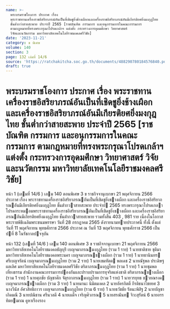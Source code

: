 ```yaml
---
name: >-
  พระบรมราชโองการ ประกาศ เรื่อง
  พระราชทานเครื่องราชอิสริยาภรณ์อันเป็นที่เชิดชูยิ่งช้างเผือกและเครื่องราชอิสริยาภรณ์อันมีเกียรติยศยิ่งมงกุฎไทย
  ชั้นต่ำกว่าสายสะพาย ประจำปี 2565 [ราชบัณฑิต กรรมการ และอนุกรรมการในคณะกรรมการ
  ตามกฎหมายที่ทรงพระกรุณาโปรดเกล้าฯ แต่งตั้ง กระทรวงการอุดมศึกษา วิทยาศาสตร์
  วิจัยและนวัตกรรม มหาวิทยาลัยเทคโนโลยีราชมงคลศรีวิชัย]
date: '2023-11-21'
category: ข พิเศษ
volume: 140
section: 3
page: 132 เล่มที่ 14/6
source: 'https://ratchakitcha.soc.go.th/documents/488290780184576840.pdf'
draft: true
---
```


# พระบรมราชโองการ ประกาศ เรื่อง พระราชทานเครื่องราชอิสริยาภรณ์อันเป็นที่เชิดชูยิ่งช้างเผือกและเครื่องราชอิสริยาภรณ์อันมีเกียรติยศยิ่งมงกุฎไทย ชั้นต่ำกว่าสายสะพาย ประจำปี 2565 [ราชบัณฑิต กรรมการ และอนุกรรมการในคณะกรรมการ ตามกฎหมายที่ทรงพระกรุณาโปรดเกล้าฯ แต่งตั้ง กระทรวงการอุดมศึกษา วิทยาศาสตร์ วิจัยและนวัตกรรม มหาวิทยาลัยเทคโนโลยีราชมงคลศรีวิชัย]

หน้า 1 (เลมที่ 14/6 ) เลม 140 ตอนพิเศษ 3 ข ราชกิจจานุเบกษา 21 พฤศจิกายน 2566 ประกาศ เรื่อง พระราชทานเครื่องราชอิสริยาภรณอันเป็นที่เชิดชูยิ่งชางเผือก และเครื่องราชอิสริยาภรณอันมีเกียรติยศยิ่งมงกุฎไทย ชั้นต่ํากวาสายสะพาย ประจําป 2565 ทรงพระกรุณาโปรดเกลาโปรดกระหมอมพระราชทานเครื่องราชอิสริยาภรณอันเป็นที่เชิดชูยิ่งชางเผือก และเครื่องราชอิสริยาภรณอันมีเกียรติยศยิ่งมงกุฎไทย ชั้นต่ํากวาสายสะพาย รวมทั้งสิ้น 403 , 981 ราย เนื่องในโอกาสพระราชพิธีเฉลิมพระชนมพรรษา วันที่ 28 กรกฎาคม 2565 ดังรายนามทายประกาศนี้ ทั้งนี้ ตั้งแต่วันที่ 11 พฤศจิกายน พุทธศักราช 2566 ประกาศ ณ วันที่ 13 พฤศจิกายน พุทธศักราช 2566 เป็นปที่ 8 ในรัชกาลปจจุบัน

หน้า 132 (เลมที่ 14/6 ) เลม 140 ตอนพิเศษ 3 ข ราชกิจจานุเบกษา 21 พฤศจิกายน 2566 มหาวิทยาลัยเทคโนโลยีราชมงคลธัญบุรี เบญจมาภรณมงกุฎไทย (รวม 1 ราย) 1 นายชาติชาย ชุติมา มหาวิทยาลัยเทคโนโลยีราชมงคลพระนคร เบญจมาภรณชางเผือก (รวม 1 ราย) 1 นายธานินทร ศรีเบญจรัตน์ เบญจมาภรณมงกุฎไทย (รวม 2 ราย) 1 นายเขมทัตต พลเดช 2 นายณัฐพล ประดิษฐผลเลิศ มหาวิทยาลัยเทคโนโลยีราชมงคลศรีวิชัย ตริตาภรณมงกุฎไทย (รวม 1 ราย) 1 นายชุมพล เที่ยงธรรม สํานักงานคณะกรรมการปองกันและปราบปรามการทุจริตแห่งชาติ ตริตาภรณชางเผือก (รวม 1 ราย) 1 นายศุภชัย บัญชาศึก จัตุรถาภรณมงกุฎไทย (รวม 1 ราย) 1 นายวรยุทธ ชวยณรงค เบญจมาภรณชางเผือก (รวม 3 ราย) 1 นายมานะ นิมิตมงคล 2 นายอัครกิตติ์ กีรติธนาไชยยศ 3 นางวีนัส อัศวสิทธิถาวร เบญจมาภรณมงกุฎไทย (รวม 6 ราย) 1 นายธวัชชัย รัตนะพิสิฐ 2 นายบัญชา เกิดมณี 3 นายปณิธาน ศรีนวลดี 4 นายเผด็จ เจริญศิวกรณ 5 นายสรณันท จิวะสุรัตน์ 6 นายอรรทิตยฌาณ คูหาเรืองรอง
